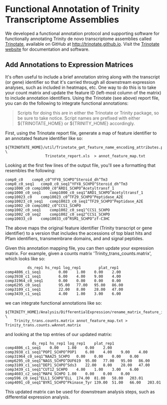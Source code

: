 # Functional Annotation of Trinity Transcriptome Assemblies

We developed a functional annotation protocol and supporting software for functionally annotating Trinity de novo transcriptome assemblies called [Trinotate](http://trinotate.github.io), available on GitHub at <http://trinotate.github.io>.  Visit the [Trinotate website](http://trinotate.github.io) for documentation and software.

## Add Annotations to Expression Matrices

It's often useful to include a brief annotation string along with the transcript (or gene) identifier so that it's carried through all downstream expression analyses, such as included in heatmaps, etc.   One way to do this is to take your count matrix and update the feature ID (left-most column of the matrix) to include annotation identifiers. Using the Trinotate (see above) report file, you can do the following to integrate functional annotations:

>Scripts for doing this are in either the Trinotate or Trinity package, so be sure to take notice. Script names are prefixed with either ${TRINOTATE_HOME} or ${TRINITY_HOME} accordingly.

First, using the Trinotate report file, generate a map of feature identifier to an annotated feature identifier like so:

    ${TRINOTATE_HOME}/util/Trinotate_get_feature_name_encoding_attributes.pl \
                      Trinotate_report.xls  > annot_feature_map.txt

Looking at the first few lines of the output file, you'll see a formatting that resembles the following:

    comp0_c0	comp0_c0^YFY8_SCHPO^Steroid_dh^Tm3
    comp0_c0_seq1	comp0_c0_seq1^YFY8_SCHPO^Steroid_dh^Tm3
    comp1000_c0	comp1000_c0^ARD1_SCHPO^Acetyltransf_1
    comp1000_c0_seq1	comp1000_c0_seq1^ARD1_SCHPO^Acetyltransf_1
    comp10023_c0	comp10023_c0^TF29_SCHPO^Peptidase_A2E
    comp10023_c0_seq1	comp10023_c0_seq1^TF29_SCHPO^Peptidase_A2E
    comp1002_c0	comp1002_c0^CCS1_SCHPO
    comp1002_c0_seq1	comp1002_c0_seq1^CCS1_SCHPO
    comp1002_c0_seq2	comp1002_c0_seq2^CCS1_SCHPO
    comp10033_c0	comp10033_c0^RSM1_SCHPO^zf-C3HC

The above maps the original feature identifier (Trinity transcript or gene identifier) to a version that includes the accessions of top blast hits and Pfam identifiers, transmembrane domains, and and signal peptides.

Given this annotation mapping file, you can then update your expression matrix. For example, given a counts matrix 'Trinity_trans_counts.matrix', which looks like so:

              ds_rep1 hs_rep1 log_rep1        plat_rep1
    comp4806_c1_seq1        0.00    1.00    0.00    2.00
    comp3938_c1_seq1        6.00    4.00    9.00    4.00
    comp31964_c0_seq1       0.00    0.00    0.00    0.00
    comp6295_c0_seq1        95.00   77.00   95.00   86.00
    comp3109_c1_seq1        22.00   8.00    28.00   47.00
    comp3439_c1_seq1        4.00    1.00    3.00    6.00

we can integrate functional annotations like so:

    ${TRINITY_HOME}/Analysis/DifferentialExpression/rename_matrix_feature_identifiers.pl \
        Trinity_trans.counts.matrix annot_feature_map.txt > Trinity_trans.counts.wAnnot.matrix

and looking at the top entries of our updated matrix:

                ds_rep1	hs_rep1	log_rep1	plat_rep1
    comp4806_c1_seq1	0.00	1.00	0.00	2.00
    comp3938_c1_seq1^POPI_SCHPO^POP1	6.00	4.00	9.00	4.00
    comp31964_c0_seq1^NAA25_SCHPO	0.00	0.00	0.00	0.00
    comp6295_c0_seq1^NAGS_SCHPO^DUF619	95.00	77.00	95.00	86.00
    comp3109_c1_seq1^DEP1_SCHPO^Sds3	22.00	8.00	28.00	47.00
    comp3439_c1_seq1^CUT12_SCHPO	4.00	1.00	3.00	6.00
    comp4603_c2_seq1^MAP4_SCHPO	1.00	0.00	0.00	0.00
    comp596_c0_seq1^ELL1_SCHPO^ELL	174.00	81.00	58.00	203.01
    comp4091_c0_seq1^BYR1_SCHPO^Pkinase_Tyr	139.00	51.00	66.00	203.01


This updated matrix can be used for downstream analysis steps, such as differential expression analysis.

